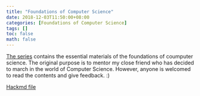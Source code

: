 ```yaml
---
title: "Foundations of Computer Science"
date: 2018-12-03T11:50:00+08:00
categories: [Foundations of Computer Science]
tags: []
toc: false
math: false
---
```


[The series](https://superdanby.github.io/Blog/categories/foundations-of-computer-science.html) contains the essential materials of the foundations of coumputer science. The original purpose is to mentor my close friend who has decided to march in the world of Computer Science. However, anyone is welcomed to read the contents and give feedback. :)

[Hackmd file](https://hackmd.io/nV0oHCiDR-uZ63IXOFrlAg?both)

